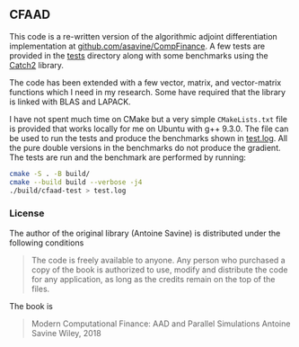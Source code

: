 ## CFAAD

This code is a re-written version of the
algorithmic adjoint differentiation implementation at
[github.com/asavine/CompFinance](https://github.com/asavine/CompFinance). A few tests are provided in the
[tests](tests/) directory along with some benchmarks using 
the [Catch2](https://github.com/catchorg/Catch2) library.

The code has been extended with a few vector, matrix, and vector-matrix
functions which I need in my research. Some have required that the library is linked
with BLAS and LAPACK.

I have not spent much time on CMake but a very simple `CMakeLists.txt` file is
provided that works locally for me on Ubuntu with g++ 9.3.0. The file can be used
to run the tests and produce the benchmarks shown in [test.log](test.log). 
All the pure double versions in the benchmarks do not produce the gradient.
The tests are run and the benchmark are performed by running:

```bash
cmake -S . -B build/
cmake --build build --verbose -j4
./build/cfaad-test > test.log
```

### License
The author of the original library (Antoine Savine)
is distributed under the following conditions

> The code is freely available to anyone. Any person who purchased a copy of the book is authorized to use, modify and distribute the code for any application, as long as the credits remain on the top of the files.

The book is

> Modern Computational Finance: AAD and Parallel Simulations
Antoine Savine
Wiley, 2018
